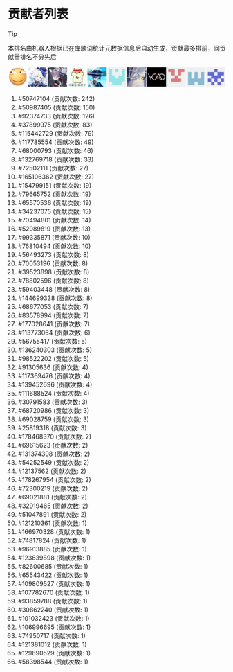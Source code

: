 # 贡献者列表

> [!TIP]
> 本排名由机器人根据已在库歌词统计元数据信息后自动生成，贡献最多排前，同贡献量排名不分先后

![贡献者头像画廊](./CONTRIBUTORS.svg)

1. #50747104 (贡献次数: 242)
2. #50987405 (贡献次数: 150)
3. #92374733 (贡献次数: 126)
4. #37899975 (贡献次数: 83)
5. #115442729 (贡献次数: 79)
6. #117785554 (贡献次数: 49)
7. #68000793 (贡献次数: 46)
8. #132769718 (贡献次数: 33)
9. #72502111 (贡献次数: 27)
10. #165106362 (贡献次数: 27)
11. #154799151 (贡献次数: 19)
12. #79665752 (贡献次数: 19)
13. #65570536 (贡献次数: 19)
14. #34237075 (贡献次数: 15)
15. #70494801 (贡献次数: 14)
16. #52089819 (贡献次数: 13)
17. #99335871 (贡献次数: 10)
18. #76810494 (贡献次数: 10)
19. #56493273 (贡献次数: 8)
20. #70053196 (贡献次数: 8)
21. #39523898 (贡献次数: 8)
22. #78802596 (贡献次数: 8)
23. #59403448 (贡献次数: 8)
24. #144699338 (贡献次数: 8)
25. #68677053 (贡献次数: 7)
26. #83578994 (贡献次数: 7)
27. #177028641 (贡献次数: 7)
28. #113773064 (贡献次数: 6)
29. #56755417 (贡献次数: 5)
30. #136240303 (贡献次数: 5)
31. #98522202 (贡献次数: 5)
32. #91305636 (贡献次数: 4)
33. #117369476 (贡献次数: 4)
34. #139452696 (贡献次数: 4)
35. #111688524 (贡献次数: 4)
36. #30791583 (贡献次数: 3)
37. #68720986 (贡献次数: 3)
38. #69028759 (贡献次数: 3)
39. #25819318 (贡献次数: 3)
40. #178468370 (贡献次数: 2)
41. #69615623 (贡献次数: 2)
42. #131374398 (贡献次数: 2)
43. #54252549 (贡献次数: 2)
44. #12137562 (贡献次数: 2)
45. #178267954 (贡献次数: 2)
46. #72300219 (贡献次数: 2)
47. #69021881 (贡献次数: 2)
48. #32919465 (贡献次数: 2)
49. #51047891 (贡献次数: 2)
50. #121210361 (贡献次数: 1)
51. #166970328 (贡献次数: 1)
52. #74817824 (贡献次数: 1)
53. #96913885 (贡献次数: 1)
54. #123639898 (贡献次数: 1)
55. #82600685 (贡献次数: 1)
56. #65543422 (贡献次数: 1)
57. #109809527 (贡献次数: 1)
58. #107782670 (贡献次数: 1)
59. #93859788 (贡献次数: 1)
60. #30862240 (贡献次数: 1)
61. #101032423 (贡献次数: 1)
62. #106996695 (贡献次数: 1)
63. #74950717 (贡献次数: 1)
64. #121381012 (贡献次数: 1)
65. #129690529 (贡献次数: 1)
66. #58398544 (贡献次数: 1)
